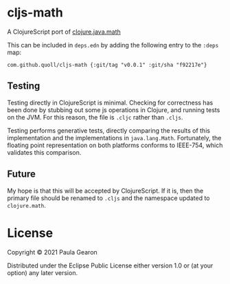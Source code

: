 # cljs-math
A ClojureScript port of [clojure.java.math](https://clojure.github.io/clojure/branch-master/clojure.java.math-api.html)

This can be included in `deps.edn` by adding the following entry to the `:deps` map:
```
com.github.quoll/cljs-math {:git/tag "v0.0.1" :git/sha "f92217e"}
```

## Testing
Testing directly in ClojureScript is minimal. Checking for correctness has been done by stubbing out some js operations in Clojure, and running tests on the JVM. For this reason, the file is `.cljc` rather than `.cljs`.

Testing performs generative tests, directly comparing the results of this implementation and the implementations in `java.lang.Math`. Fortunately, the floating point representation on both platforms conforms to IEEE-754, which validates this comparison.

## Future
My hope is that this will be accepted by ClojureScript. If it is, then the primary file should be renamed to `.cljs` and the namespace updated to `clojure.math`.


# License
Copyright © 2021 Paula Gearon

Distributed under the Eclipse Public License either version 1.0 or (at
your option) any later version.
